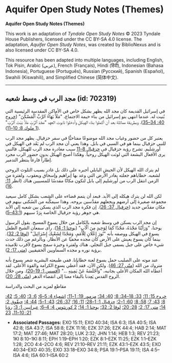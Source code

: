 # Aquifer Open Study Notes (Themes)

**Aquifer Open Study Notes (Themes)**

This work is an adaptation of *Tyndale Open Study Notes* © 2023 Tyndale House Publishers, licensed under the CC BY\-SA 4\.0 license. The adaptation, *Aquifer Open Study Notes*, was created by BiblioNexus and is also licensed under CC BY\-SA 4\.0\.

This resource has been adapted into multiple languages, including English, Tok Pisin, Arabic (عربي), French (Français), Hindi (हिंदी), Indonesian (Bahasa Indonesia), Portuguese (Português), Russian (Русский), Spanish (Español), Swahili (Kiswahili), and Simplified Chinese (简体中文).



--------------------------------

## مجد الرب في وسط شعبه (id: 702319)

في إسرائيل القديمة كان مجد الله يظهر بشكل خاص في الأماكن المقدسة الرئيسية التي بُنيت له. عندما انتهى بنو إسرائيل من بناء خيمة الاجتماع، "مَلَأَ بَهَاءُ ٱلرَّبِّ ٱلْمَسْكَنَ" ([خروج 40: 34–35](https://ref.ly/Exod40:34-Exod40:35)). وبطريقة مماثلة بعد أن أكملوا بناء الهيكل وأدخلوا تابوت العهد "مَجْدَ ٱلرَّبِّ مَلَأَ بَيْتَ ٱلرَّبِّ" ([1 ملوك 8: 10–11](https://ref.ly/1Kgs8:10-1Kgs8:11)).

يعتبر كل من حضور وغياب مجد الله موضوعًا مفتاحيًّا في سفر حزقيال. يظهر مجد الرب للنبي حزقيال بينما هو في السبي في بابل. وهذا يعني أن مجد الرب لم يَعُد في الهيكل في أورشليم. تشرح رؤية حزقيال في [حزقيال 8–11](https://ref.ly/Ezek8:1-Ezek11:25) سبب مغادرة مجد الرب للهيكل. فالنبي يرى الأفعال البشعة التي لوثت الهيكل روحياً. وهكذا أصبح الهيكل بدون حضور الرب مجرد إطاراً فارغاً ينتظر التدمير.

لم يترك الله الهيكل لأن الجيش البابلي أجبره على ذلك بل غادر بسبب التلوث الروحي لشعبه. خطاياهم جعلته يغادر الأرض التي وعد بها إبراهيم وإسحاق ويعقوب. ولفترة من الزمن انتقل الرب من أورشليم إلى بابل لتكون مكانًا مقدسًا للمسبيين هناك (انظر [11: 16](https://ref.ly/Ezek11:16)).

لكن الله لن يترك هيكله إلى الأبد. فبعد أن يتمم قضاءه على الشعب بشكل كامل سيعيد مجموعة صغيرة إلى أرضهم ويجعلهم مقدَّسين بروحه. وهذا سيمكِّنه من السُكنى بينهم في مكان مقدَّس جديد ([حزقيال 37: 26](https://ref.ly/Ezek37:26)). إن فكرة مجد الرب الذي يسكن بين شعبه إلى الأبد هي جوهر رؤية حزقيال الخاصة بِرَدّ سبيهم ([43:1–5](https://ref.ly/Ezek43:1-Ezek43:5)).

إن مجد الرب يسكن في وسط شعبه بالكامل من خلال يسوع المسيح. يقول الرسول يوحنا، "وَرَأَيْنَا مَجْدَهُ، مَجْدًا كَمَا لِوَحِيدٍ مِنَ ٱلْآبِ" ([يوحنا 1: 14](https://ref.ly/John1:14)). رأى سمعان الشيخ الطفل يسوع في الهيكل ووصفه بأنه "نُورَ إِعْلَانٍ لِلْأُمَمِ، وَمَجْدًا لِشَعْبِكَ إِسْرَائِيلَ" ([لوقا 2: 32](https://ref.ly/Luke2:32)). بينما كان يسوع يعيش على الأرض كان مجده مخفيًا عن الأنظار. وبالرغم من ذلك حدث شيء خاص على جبل يسمى جبل التجلي. هناك ولفترة وجيزة سمح يسوع لأقرب تلاميذه برؤية نوره و مجده السماويين الحقيقيين ([متى 17: 2](https://ref.ly/Matt17:2)).

عند موته على الصليب حمل يسوع لعنة خطايانا. ففي طبيعته البشرية شعر يسوع بأنه متروك من الله ([متّى 27: 46](https://ref.ly/Matt27:46)). ولكن الآن، فقد أُعطي يسوع الكرامة والقوة الأعلى. لقد أعطاه الله المكان الأعلى بجانبه، "وَأَجْلَسَهُ عَنْ يَمِينِهِ ..." ([أفسس 1: 19–20](https://ref.ly/Eph1:19-Eph1:20)). ومن خلال الروح القدس يَعِدنا بالبقاء معنا إلى انقضاء الدهر ([متّى 28: 20](https://ref.ly/Matt28:20)).

مقاطع لمزيد من البحث والدراسة

[خروج 15: 11؛](https://ref.ly/Exod15:11) [33: 18–34: 8؛](https://ref.ly/Exod33:18-Exod34:8) [40: 34؛](https://ref.ly/Exod40:34) [مزمور 19: 1–11؛](https://ref.ly/Ps19:1-Ps19:11) [إشعياء 4: 5–6؛](https://ref.ly/Isa4:5-Isa4:6) [6: 3؛](https://ref.ly/Isa6:3) [40: 5؛](https://ref.ly/Isa40:5) [42: 8؛](https://ref.ly/Isa42:8) [43: 7؛](https://ref.ly/Isa43:7) [58: 8؛](https://ref.ly/Isa58:8) [60: 1–2؛](https://ref.ly/Isa60:1-Isa60:2) [حزقيال 1: 1–28؛](https://ref.ly/Ezek1:1-Ezek1:28) [11: 16؛](https://ref.ly/Ezek11:16) [37: 26؛](https://ref.ly/Ezek37:26) [43: 1–5؛](https://ref.ly/Ezek43:1-Ezek43:5) [44: 4؛](https://ref.ly/Ezek44:4) [حبقّوق 2: 14؛](https://ref.ly/Hab2:14) [متى 17: 2؛](https://ref.ly/Matt17:2) [28: 20؛](https://ref.ly/Matt28:20) [لوقا 2: 32؛](https://ref.ly/Luke2:32) [يوحنا 1: 14؛](https://ref.ly/John1:14) [2 كورنثوس 4: 4–6؛](https://ref.ly/2Cor4:4-2Cor4:6) [عبرانيين 1: 3؛](https://ref.ly/Heb1:3) [رؤيا 21: 10–11،](https://ref.ly/Rev21:10-Rev21:11) [23](https://ref.ly/Rev21:23)

* **Associated Passages:** EXO 15:11; EXO 40:34; ISA 6:3; ISA 40:5; ISA 42:8; ISA 43:7; ISA 58:8; EZK 11:16; EZK 37:26; EZK 44:4; HAB 2:14; MAT 17:2; MAT 27:46; MAT 28:20; LUK 2:32; JHN 1:14; HEB 1:3; REV 21:23; 1KI 8:10–1KI 8:11; EPH 1:19–EPH 1:20; EZK 8:1–EZK 11:25; EZK 1:1–EZK 1:28; 2CO 4:4–2CO 4:6; REV 21:10–REV 21:11; EZK 43:1–EZK 43:5; EXO 40:34–EXO 40:35; EXO 33:18–EXO 34:8; PSA 19:1–PSA 19:11; ISA 4:5–ISA 4:6; ISA 60:1–ISA 60:2

